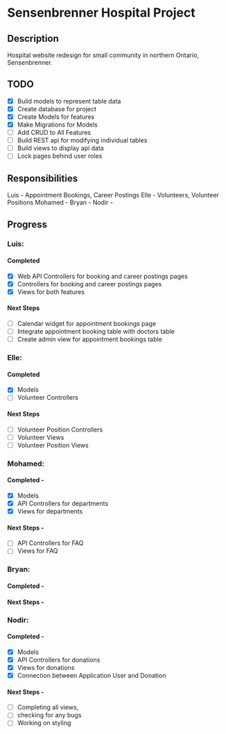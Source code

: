 # Sensenbrenner Hospital Project

## Description
Hospital website redesign for small community in northern Ontario, Sensenbrenner. 

## TODO
- [x] Build models to represent table data
- [x] Create database for project
- [x] Create Models for features
- [x] Make Migrations for Models
- [ ] Add CRUD to All Features
- [ ] Build REST api for modifying individual tables
- [ ] Build views to display api data
- [ ] Lock pages behind user roles

## Responsibilities
Luis - Appointment Bookings, Career Postings
Elle - Volunteers, Volunteer Positions
Mohamed - 
Bryan - 
Nodir - 

## Progress
### Luis: 
#### Completed 
- [x] Web API Controllers for booking and career postings pages
- [x] Controllers for booking and career postings pages
- [x] Views for both features
#### Next Steps 
- [ ] Calendar widget for appointment bookings page
- [ ] Integrate appointment booking table with doctors table
- [ ] Create admin view for appointment bookings table

### Elle: 
#### Completed
- [x] Models
- [ ] Volunteer Controllers
#### Next Steps 
- [ ] Volunteer Position Controllers
- [ ] Volunteer Views
- [ ] Volunteer Position Views
### Mohamed: 
#### Completed -
- [x] Models
- [x] API Controllers for departments
- [x] Views for departments
#### Next Steps -
- [ ] API Controllers for FAQ
- [ ] Views for FAQ

### Bryan: 
#### Completed -
#### Next Steps -

### Nodir: 
#### Completed -
- [x] Models
- [x] API Controllers for donations
- [x] Views for donations
- [x] Connection between Application User and Donation 
#### Next Steps -
- [ ] Completing all views, 
- [ ] checking for any bugs
- [ ] Working on styling
